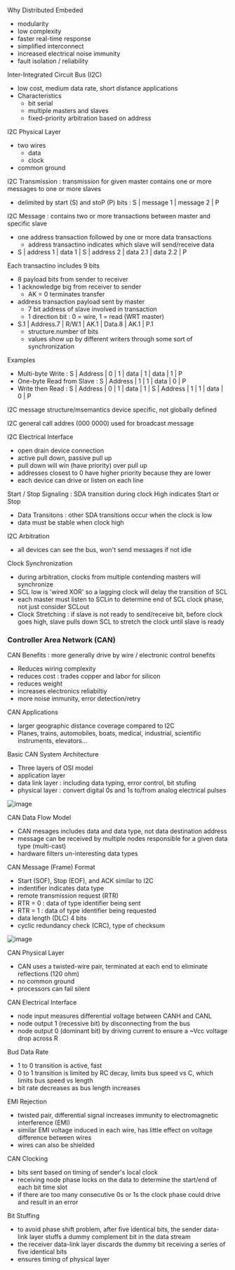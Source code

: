 Why Distributed Embeded 
* modularity
* low complexity
* faster real-time response
* simplified interconnect
* increased electrical noise immunity
* fault isolation / reliability

Inter-Integrated Circuit Bus (I2C)
* low cost, medium data rate, short distance applications
* Characteristics
  * bit serial
  * multiple masters and slaves
  * fixed-priority arbitration based on address

I2C Physical Layer 
* two wires
  * data
  * clock
* common ground

I2C Transmission : transmission for given master contains one or more messages to one or more slaves 
* delimited by start (S) and stoP (P) bits : S | message 1 | message 2 | P

I2C Message : contains two or more transactions between master and specific slave 
* one address transaction followed by one or more data transactions
  * address transactino indicates which slave will send/receive data
* S | address 1 | data 1 | S | address 2 | data 2.1 | data 2.2 | P

Each transactino includes 9 bits 
* 8 payload bits from sender to receiver
* 1 acknowledge big from receiver to sender
  * AK = 0 terminates transfer
* address transaction payload sent by master
  * 7 bit address of slave involved in transaction
  * 1 direction bit : 0 = wire, 1 = read (WRT master)
* S.1 | Address.7 | R/W.1 | AK.1 | Data.8 | AK.1 | P.1
  * structure.number of bits
  * values show up by different writers through some sort of synchronization

Examples
* Multi-byte Write : S | Address | 0 | 1 | data | 1 | data | 1 | P
* One-byte Read from Slave : S | Address | 1 | 1 | data | 0 | P
* Write then Read : S | Address | 0 | 1 | data | 1 | S | Address | 1 | 1 | data | 0 | P

I2C message structure/msemantics device specific, not globally defined 

I2C general call addres (000 0000) used for broadcast message 

I2C Electrical Interface 
* open drain device connection
 * active pull down, passive pull up
  * pull down will win (have priority) over pull up
  * addresses closest to 0 have higher priority because they are lower
 * each device can drive or listen on each line

Start / Stop Signaling : SDA transition during clock High indicates Start or Stop 
* Data Transitons : other SDA transitions occur when the clock is low
 * data must be stable when clock high

I2C Arbitration 
* all devices can see the bus, won't send messages if not idle

Clock Synchronization 
* during arbitration, clocks from multiple contending masters will synchronize
 * SCL low is 'wired XOR' so a lagging clock will delay the transition of SCL
 * each master must listen to SCLin to determine end of SCL clock phase, not just consider SCLout
  * Clock Stretching : if slave is not ready to send/receive bit, before clock goes high, slave pulls down SCL to stretch the clock until slave is ready

### Controller Area Network (CAN)
CAN Benefits : more generally drive by wire / electronic control benefits
* Reduces wiring complexity
* reduces cost : trades copper and labor for silicon
* reduces weight
* increases electronics reliabiltiy
 * more noise immunity, error detection/retry

CAN Applications 
* larger geographic distance coverage compared to I2C
* Planes, trains, automobiles, boats, medical, industrial, scientific instruments, elevators...

Basic CAN System Architecture 
* Three layers of OSI model
 * application layer
 * data link layer : including data typing, error control, bit stufing
 * physical layer : convert digital 0s and 1s to/from analog electrical pulses

![image](https://github.com/user-attachments/assets/60064df9-7b84-4e96-8fc8-78e3bfafe437)

CAN Data Flow Model
* CAN mesages includes data and data type, not data destination address
* message can be received by multiple nodes responsible for a given data type (multi-cast)
 * hardware filters un-interesting data types

CAN Message (Frame) Format 
* Start (SOF), Stop (EOF), and ACK similar to I2C
* indentifier indicates data type
* remote transmission request (RTR)
 * RTR = 0 : data of type identifier being sent
 * RTR = 1 : data of type identifier being requested
* data length (DLC) 4 bits
* cyclic redundancy check (CRC), type of checksum

![image](https://github.com/user-attachments/assets/3bbafd37-e4f6-403b-8959-e3ec88817b0b)

CAN Physical Layer
* CAN uses a twisted-wire pair, terminated at each end to eliminate reflections (120 ohm)
 * no common ground
 * processors can fail silent

CAN Electrical Interface
* node input measures differential voltage between CANH and CANL
* node output 1 (recessive bit) by disconnecting from the bus
* node output 0 (dominant bit) by driving current to ensure a ~Vcc voltage drop across R

Bud Data Rate 
* 1 to 0 transition is active, fast
* 0 to 1 transition is limited by RC decay, limits bus speed vs C, which limits bus speed vs length
 * bit rate decreases as bus length increases

EMI Rejection
* twisted pair, differential signal increases immunity to electromagnetic interference (EMI)
 * similar EMI voltage induced in each wire, has little effect on voltage difference between wires
* wires can also be shielded

CAN Clocking 
* bits sent based on timing of sender's local clock
* receiving node phase locks on the data to determine the start/end of each bit time slot
* if there are too many consecutive 0s or 1s the clock phase could drive and result in an error

Bit Stuffing 
* to avoid phase shift problem, after five identical bits, the sender data-link layer stuffs a dummy complement bit in the data stream
* the receiver data-link layer discards the dummy bit receiving a series of five identical bits
* ensures timing of physical layer 
